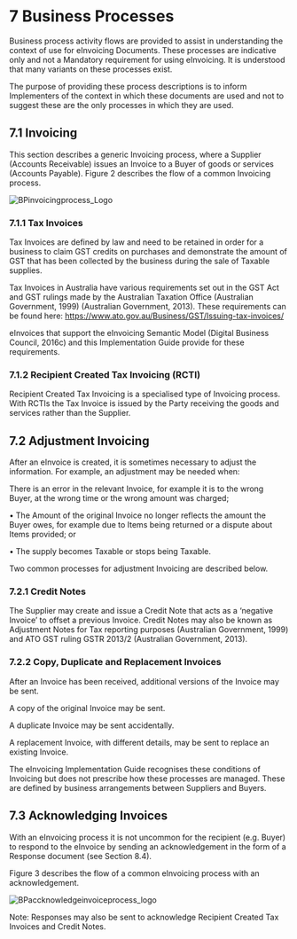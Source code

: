 # 7 Business Processes 

Business process activity flows are provided to assist in understanding the context of use for eInvoicing Documents. These processes are indicative only and not a Mandatory requirement for using eInvoicing. It is understood that many variants on these processes exist. 

The purpose of providing these process descriptions is to inform Implementers of the context in which these documents are used and not to suggest these are the only processes in which they are used. 

## 7.1 Invoicing 

This section describes a generic Invoicing process, where a Supplier (Accounts Receivable) issues an Invoice to a Buyer of goods or services (Accounts Payable). Figure 2 describes the flow of a common Invoicing process. 

![BPinvoicingprocess_Logo](/images/BPinvoicingprocess.PNG)

### 7.1.1 Tax Invoices 

Tax Invoices are defined by law and need to be retained in order for a business to claim GST credits on purchases and demonstrate the amount of GST that has been collected by the business during the sale of Taxable supplies. 

Tax Invoices in Australia have various requirements set out in the GST Act and GST rulings made by the Australian Taxation Office (Australian Government, 1999) (Australian Government, 2013). These requirements can be found here: 
https://www.ato.gov.au/Business/GST/Issuing-tax-invoices/ 

eInvoices that support the eInvoicing Semantic Model (Digital Business Council, 2016c) and this Implementation Guide provide for these requirements. 

### 7.1.2 Recipient Created Tax Invoicing (RCTI) 

Recipient Created Tax Invoicing is a specialised type of Invoicing process. With RCTIs the Tax Invoice is issued by the Party receiving the goods and services rather than the Supplier. 

## 7.2 Adjustment Invoicing 

After an eInvoice is created, it is sometimes necessary to adjust the information. For example, an adjustment may be needed when: 

There is an error in the relevant Invoice, for example it is to the wrong Buyer, at the wrong time or the wrong amount was charged; 

   • The Amount of the original Invoice no longer reflects the amount the Buyer owes, for example due to Items being returned or a dispute about Items provided; or 
     
   • The supply becomes Taxable or stops being Taxable. 

Two common processes for adjustment Invoicing are described below. 

### 7.2.1 Credit Notes 

The Supplier may create and issue a Credit Note that acts as a ‘negative Invoice’ to offset a previous Invoice. 
Credit Notes may also be known as Adjustment Notes for Tax reporting purposes (Australian Government, 1999) and ATO GST ruling GSTR 2013/2 (Australian Government, 2013). 

### 7.2.2 Copy, Duplicate and Replacement Invoices 

After an Invoice has been received, additional versions of the Invoice may be sent. 

A copy of the original Invoice may be sent. 

A duplicate Invoice may be sent accidentally. 

A replacement Invoice, with different details, may be sent to replace an existing Invoice. 

The eInvoicing Implementation Guide recognises these conditions of Invoicing but does not prescribe how these processes are managed. These are defined by business arrangements between Suppliers and Buyers. 


## 7.3 Acknowledging Invoices 

With an eInvoicing process it is not uncommon for the recipient (e.g. Buyer) to respond to the eInvoice by sending an acknowledgement in the form of a Response document (see Section 8.4). 

Figure 3 describes the flow of a common eInvoicing process with an acknowledgement. 

![BPaccknowledgeinvoiceprocess_logo](/images/BPaccknowledgeinvoiceprocess.PNG)

Note: Responses may also be sent to acknowledge Recipient Created Tax Invoices and Credit Notes. 
